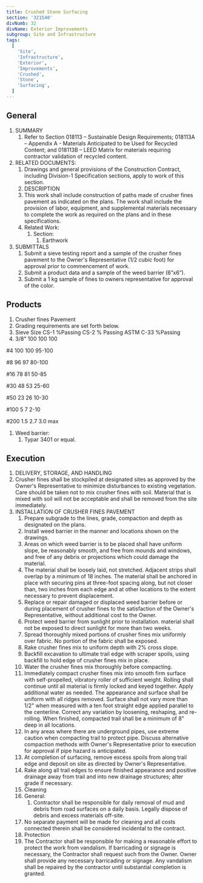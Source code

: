 ```yaml
---
title: Crushed Stone Surfacing
section: '321540'
divNumb: 32
divName: Exterior Improvements
subgroup: Site and Infrastructure
tags:
  [
    'Site',
    'Infrastructure',
    'Exterior',
    'Improvements',
    'Crushed',
    'Stone',
    'Surfacing',
  ]
---
```


## General

1. SUMMARY
   1. Refer to Section 018113 – Sustainable Design Requirements; 018113A – Appendix A - Materials Anticipated to be Used for Recycled Content; and 018113B – LEED Matrix for materials requiring contractor validation of recycled content.
1. RELATED DOCUMENTS:
   1. Drawings and general provisions of the Construction Contract, including Division-1 Specification sections, apply to work of this section.
   1. DESCRIPTION
   1. This work shall include construction of paths made of crusher fines pavement as indicated on the plans. The work shall include the provision of labor, equipment, and supplemental materials necessary to complete the work as required on the plans and in these specifications.
   1. Related Work:
      1. Section:
         1. Earthwork
1. SUBMITTALS
   1. Submit a sieve testing report and a sample of the crusher fines pavement to the Owner's Representative (1/2 cubic foot) for approval prior to commencement of work.
   1. Submit a product data and a sample of the weed barrier (6”x6”).
   1. Submit a 1 kg sample of fines to owners representative for approval of the color.

## Products

1.  Crusher fines Pavement
1.  Grading requirements are set forth below.
1.  Sieve Size CS-1 %Passing CS-2 % Passing ASTM C-33 %Passing
1.  3/8" 100 100 100

#4 100 100 95-100

#8 96 97 80-100

#16 78 81 50-85

#30 48 53 25-60

#50 23 26 10-30

#100 5 7 2-10

#200 1.5 2.7 3.0 max

1.  Weed barrier:
    1. Typar 3401 or equal.

## Execution

1.  DELIVERY, STORAGE, AND HANDLING
1.  Crusher fines shall be stockpiled at designated sites as approved by the Owner's Representative to minimize disturbances to existing vegetation. Care should be taken not to mix crusher fines with soil. Material that is mixed with soil will not be acceptable and shall be removed from the site immediately.
1.  INSTALLATION OF CRUSHER FINES PAVEMENT
    1.  Prepare subgrade to the lines, grade, compaction and depth as designated on the plans.
    1.  Install weed barrier in the manner and locations shown on the drawings.
    1.  Areas on which weed barrier is to be placed shall have uniform slope, be reasonably smooth, and free from mounds and windows, and free of any debris or projections which could damage the material.
    1.  The material shall be loosely laid, not stretched. Adjacent strips shall overlap by a minimum of 18 inches. The material shall be anchored in place with securing pins at three-foot spacing along, but not closer than, two inches from each edge and at other locations to the extent necessary to prevent displacement.
    1.  Replace or repair damaged or displaced weed barrier before or during placement of crusher fines to the satisfaction of the Owner's Representative, without additional cost to the Owner.
    1.  Protect weed barrier from sunlight prior to installation. material shall not be exposed to direct sunlight for more than two weeks.
    1.  Spread thoroughly mixed portions of crusher fines mix uniformly over fabric. No portion of the fabric shall be exposed.
    1.  Rake crusher fines mix to uniform depth with 2% cross slope.
    1.  Backfill excavation to ultimate trail edge with scraper spoils, using backfill to hold edge of crusher fines mix in place.
    1.  Water the crusher fines mix thoroughly before compacting.
    1.  Immediately compact crusher fines mix into smooth firm surface with self-propelled, vibratory roller of sufficient weight. Rolling shall continue until all material is firmly locked and keyed together. Apply additional water as needed. The appearance and surface shall be uniform with all ridges removed. Surface shall not vary more than 1/2" when measured with a ten foot straight edge applied parallel to the centerline. Correct any variation by loosening, reshaping, and re-rolling. When finished, compacted trail shall be a minimum of 8" deep in all locations.
    1.  In any areas where there are underground pipes, use extreme caution when compacting trail to protect pipe. Discuss alternative compaction methods with Owner's Representative prior to execution for approval if pipe hazard is anticipated.
    1.  At completion of surfacing, remove excess spoils from along trail edge and deposit on site as directed by Owner's Representative.
    1.  Rake along all trail edges to ensure finished appearance and positive drainage away from trail and into new drainage structures; alter grade if necessary.
    1.  Cleaning
    1.  General:
        1. Contractor shall be responsible for daily removal of mud and debris from road surfaces on a daily basis. Legally dispose of debris and excess materials off-site.
    1.  No separate payment will be made for cleaning and all costs connected therein shall be considered incidental to the contract.
    1.  Protection
    1.  The Contractor shall be responsible for making a reasonable effort to protect the work from vandalism. If barricading or signage is necessary, the Contractor shall request such from the Owner. Owner shall provide any necessary barricading or signage. Any vandalism shall be repaired by the contractor until substantial completion is granted.
